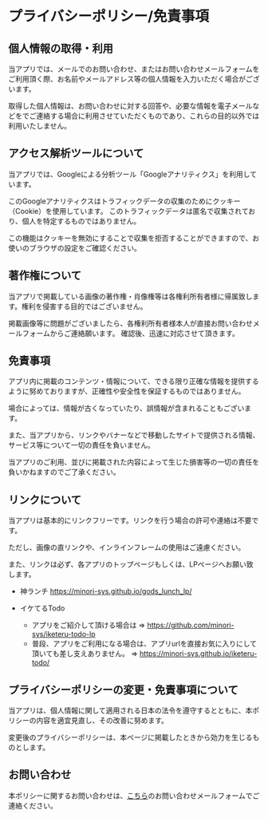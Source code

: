 # プライバシーポリシー/免責事項

## 個人情報の取得・利用

当アプリでは、メールでのお問い合わせ、またはお問い合わせメールフォームをご利用頂く際、お名前やメールアドレス等の個人情報を入力いただく場合がございます。

取得した個人情報は、お問い合わせに対する回答や、必要な情報を電子メールなどをでご連絡する場合に利用させていただくものであり、これらの目的以外では利用いたしません。

## アクセス解析ツールについて

当アプリでは、Googleによる分析ツール「Googleアナリティクス」を利用しています。

このGoogleアナリティクスはトラフィックデータの収集のためにクッキー（Cookie）を使用しています。 このトラフィックデータは匿名で収集されており、個人を特定するものではありません。

この機能はクッキーを無効にすることで収集を拒否することができますので、お使いのブラウザの設定をご確認ください。

## 著作権について

当アプリで掲載している画像の著作権・肖像権等は各権利所有者様に帰属致します。権利を侵害する目的ではございません。

掲載画像等に問題がございましたら、各権利所有者様本人が直接お問い合わせメールフォームからご連絡願います。 確認後、迅速に対応させて頂きます。


## 免責事項

アプリ内に掲載のコンテンツ・情報について、できる限り正確な情報を提供するように努めておりますが、正確性や安全性を保証するものではありません。

場合によっては、情報が古くなっていたり、誤情報が含まれることもございます。

また、当アプリから、リンクやバナーなどで移動したサイトで提供される情報、サービス等について一切の責任を負いません。

当アプリのご利用、並びに掲載された内容によって生じた損害等の一切の責任を負いかねますのでご了承ください。


## リンクについて

当アプリは基本的にリンクフリーです。リンクを行う場合の許可や連絡は不要です。

ただし、画像の直リンクや、インラインフレームの使用はご遠慮ください。

また、リンクは必ず、各アプリのトップページもしくは、LPページへお願い致します。

- 神ランチ
https://minori-sys.github.io/gods_lunch_lp/

- イケてるTodo
  - アプリをご紹介して頂ける場合は ⇒ https://github.com/minori-sys/iketeru-todo-lp
  - 普段、アプリをご利用になる場合は、アプリurlを直接お気に入りにして頂いても差し支えありません。 ⇒ https://minori-sys.github.io/iketeru-todo/

## プライバシーポリシーの変更・免責事項について

当アプリは、個人情報に関して適用される日本の法令を遵守するとともに、本ポリシーの内容を適宜見直し、その改善に努めます。

変更後のプライバシーポリシーは、本ページに掲載したときから効力を生じるものとします。

## お問い合わせ

本ポリシーに関するお問い合わせは、[こちら](https://tayori.com/form/db29b59d2c422ca6f8896b7e9eac38ab19097df3/)のお問い合わせメールフォームでご連絡ください。


